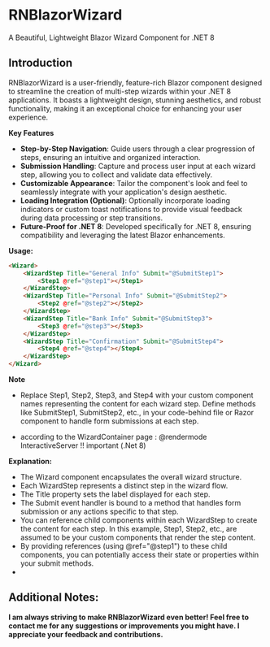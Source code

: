 # RNBlazorWizard

A Beautiful, Lightweight Blazor Wizard Component for .NET 8

## Introduction

RNBlazorWizard is a user-friendly, feature-rich Blazor component designed to streamline the creation of multi-step wizards within your .NET 8 applications.
It boasts a lightweight design, stunning aesthetics, and robust functionality, making it an exceptional choice for enhancing your user experience.

**Key Features**

+ **Step-by-Step Navigation**: Guide users through a clear progression of steps, ensuring an intuitive and organized interaction.
+ **Submission Handling**: Capture and process user input at each wizard step, allowing you to collect and validate data effectively.
+ **Customizable Appearance**: Tailor the component's look and feel to seamlessly integrate with your application's design aesthetic.
+ **Loading Integration (Optional)**: Optionally incorporate loading indicators or custom toast notifications to provide visual feedback during data processing or step transitions.
+ **Future-Proof for .NET 8**: Developed specifically for .NET 8, ensuring compatibility and leveraging the latest Blazor enhancements.

**Usage:**
```html
<Wizard>
    <WizardStep Title="General Info" Submit="@SubmitStep1">
        <Step1 @ref="@step1"></Step1>
    </WizardStep>
    <WizardStep Title="Personal Info" Submit="@SubmitStep2">
        <Step2 @ref="@step2"></Step2>
    </WizardStep>
    <WizardStep Title="Bank Info" Submit="@SubmitStep3">
        <Step3 @ref="@step3"></Step3>
    </WizardStep>
    <WizardStep Title="Confirmation" Submit="@SubmitStep4">
        <Step4 @ref="@step4"></Step4>
    </WizardStep>
</Wizard>

```
**Note**
- Replace Step1, Step2, Step3, and Step4 with your custom component names representing the content for each wizard step.
Define methods like SubmitStep1, SubmitStep2, etc., in your code-behind file or Razor component to handle form submissions at each step.

- according to the WizardContainer page :  @rendermode InteractiveServer !! important (.Net 8)

**Explanation:**

- The Wizard component encapsulates the overall wizard structure.
- Each WizardStep represents a distinct step in the wizard flow.
- The Title property sets the label displayed for each step.
- The Submit event handler is bound to a method that handles form submission or any actions specific to that step.
- You can reference child components within each WizardStep to create the content for each step. In this example, Step1, Step2, etc., are assumed to be your custom components that render the step content.
- By providing references (using @ref="@step1") to these child components, you can potentially access their state or properties within your submit methods.
- 
## Additional Notes:

__I am always striving to make RNBlazorWizard even better! Feel free to contact me for any suggestions or improvements you might have. I appreciate your feedback and contributions.__
